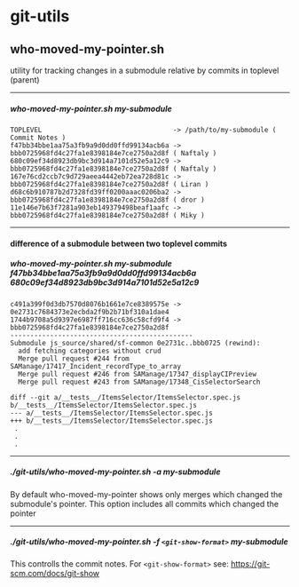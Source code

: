 # git-utils

## who-moved-my-pointer.sh
utility for tracking changes in a submodule relative by commits in toplevel (parent)

---
##### who-moved-my-pointer.sh my-submodule

```
TOPLEVEL                                 -> /path/to/my-submodule ( Commit Notes )
f47bb34bbe1aa75a3fb9a9d0dd0ffd99134acb6a -> bbb0725968fd4c27fa1e8398184e7ce2750a2d8f ( Naftaly )
680c09ef34d8923db9bc3d914a7101d52e5a12c9 -> bbb0725968fd4c27fa1e8398184e7ce2750a2d8f ( Naftaly )
167e76cd2ccb7c9d729aeea4442eb72ea728d81c -> bbb0725968fd4c27fa1e8398184e7ce2750a2d8f ( Liran )
d68c6b910787b2d7328fd39ff0200aaac0206ba2 -> bbb0725968fd4c27fa1e8398184e7ce2750a2d8f ( dror )
11e146e7b63f7281a903eb149379498beaf1aafc -> bbb0725968fd4c27fa1e8398184e7ce2750a2d8f ( Miky )
```



---
#### difference of a submodule between two toplevel commits 
##### who-moved-my-pointer.sh my-submodule f47bb34bbe1aa75a3fb9a9d0dd0ffd99134acb6a 680c09ef34d8923db9bc3d914a7101d52e5a12c9

```
c491a399f0d3db7570d8076b1661e7ce8389575e -> 0e2731c7684373e2ecbda2f9b2b71bf310a1dae4
1744b9708a5d9397e6987ff716cc636c58cfd9f4 -> bbb0725968fd4c27fa1e8398184e7ce2750a2d8f
----------------------------------------------
Submodule js_source/shared/sf-common 0e2731c..bbb0725 (rewind):
  add fetching categories without crud
  Merge pull request #244 from SAManage/17417_Incident_recordType_to_array
  Merge pull request #246 from SAManage/17347_displayCIPreview
  Merge pull request #243 from SAManage/17348_CisSelectorSearch

diff --git a/__tests__/ItemsSelector/ItemsSelector.spec.js b/__tests__/ItemsSelector/ItemsSelector.spec.js
--- a/__tests__/ItemsSelector/ItemsSelector.spec.js
+++ b/__tests__/ItemsSelector/ItemsSelector.spec.js
 .
 .
 .
```
---
##### ./git-utils/who-moved-my-pointer.sh -a my-submodule

By default who-moved-my-pointer shows only merges which changed the submodule's pointer.
This option includes all commits which changed the pointer

---
##### ./git-utils/who-moved-my-pointer.sh -f ```<git-show-format>``` my-submodule

This controlls the commit notes. 
For ```<git-show-format>``` see: https://git-scm.com/docs/git-show
